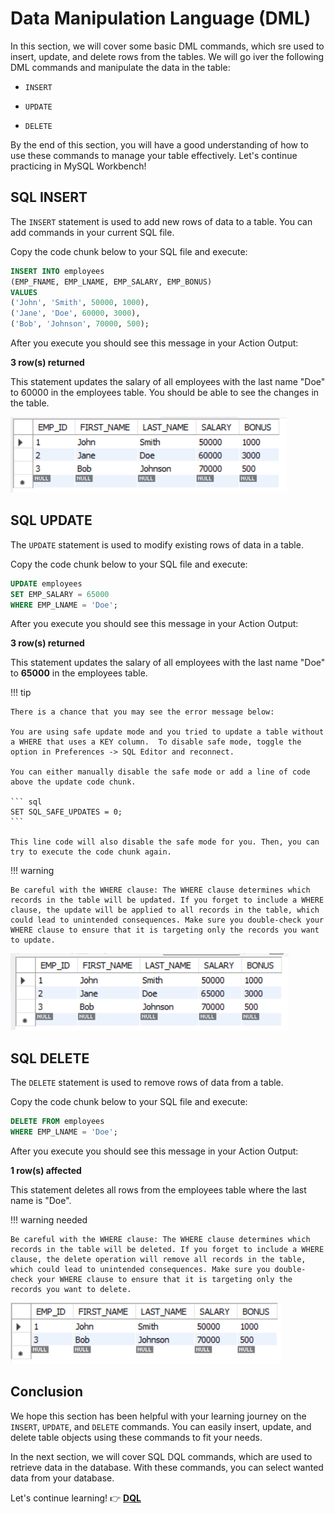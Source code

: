 # Data Manipulation Language (DML)

In this section, we will cover some basic DML commands, which sre used to insert, update, and delete rows from the tables. We will go iver the following DML commands and manipulate the data in the table:

- ```INSERT```

- ```UPDATE```

- ```DELETE```

By the end of this section, you will have a good understanding of how to use these commands to manage your table effectively. Let's continue practicing in  MySQL Workbench!

## SQL INSERT

The ```INSERT``` statement is used to add new rows of data to a table. You can add commands in your current SQL file.

Copy the code chunk below to your SQL file and execute:

``` sql
INSERT INTO employees
(EMP_FNAME, EMP_LNAME, EMP_SALARY, EMP_BONUS)
VALUES
('John', 'Smith', 50000, 1000),
('Jane', 'Doe', 60000, 3000),
('Bob', 'Johnson', 70000, 500);
```

After you execute you should see this message in your Action Output:

**3 row(s) returned**

This statement updates the salary of all employees with the last name "Doe" to 60000 in the employees table. You should be able to see the changes in the table.

![Image title](./images/insert.png)

## SQL UPDATE

The ```UPDATE``` statement is used to modify existing rows of data in a table.

Copy the code chunk below to your SQL file and execute:

``` sql
UPDATE employees
SET EMP_SALARY = 65000
WHERE EMP_LNAME = 'Doe';
```

After you execute you should see this message in your Action Output:

**3 row(s) returned**

This statement updates the salary of all employees with the last name "Doe" to **65000** in the employees table.

!!! tip

    There is a chance that you may see the error message below: 

    You are using safe update mode and you tried to update a table without a WHERE that uses a KEY column.  To disable safe mode, toggle the option in Preferences -> SQL Editor and reconnect.
    
    You can either manually disable the safe mode or add a line of code above the update code chunk.

    ``` sql
    SET SQL_SAFE_UPDATES = 0;
    ```

    This line code will also disable the safe mode for you. Then, you can try to execute the code chunk again.

!!! warning

    Be careful with the WHERE clause: The WHERE clause determines which records in the table will be updated. If you forget to include a WHERE clause, the update will be applied to all records in the table, which could lead to unintended consequences. Make sure you double-check your WHERE clause to ensure that it is targeting only the records you want to update.

![Image title](./images/update.png)

## SQL DELETE

The ```DELETE``` statement is used to remove rows of data from a table.

Copy the code chunk below to your SQL file and execute:

``` sql
DELETE FROM employees
WHERE EMP_LNAME = 'Doe';
```

After you execute you should see this message in your Action Output:

**1 row(s) affected**

This statement deletes all rows from the employees table where the last name is "Doe".

!!! warning needed

    Be careful with the WHERE clause: The WHERE clause determines which records in the table will be deleted. If you forget to include a WHERE clause, the delete operation will remove all records in the table, which could lead to unintended consequences. Make sure you double-check your WHERE clause to ensure that it is targeting only the records you want to delete.

![Image title](./images/delete.png)

## Conclusion

We hope this section has been helpful with your learning journey on the ```INSERT```, ```UPDATE```, and ```DELETE``` commands. You can easily insert, update, and delete table objects using these commands to fit your needs.

In the next section, we will cover SQL DQL commands, which are used to retrieve data in the database. With these commands, you can select wanted data from your database.

Let's continue learning! 👉 **[DQL](DQL.md)**
